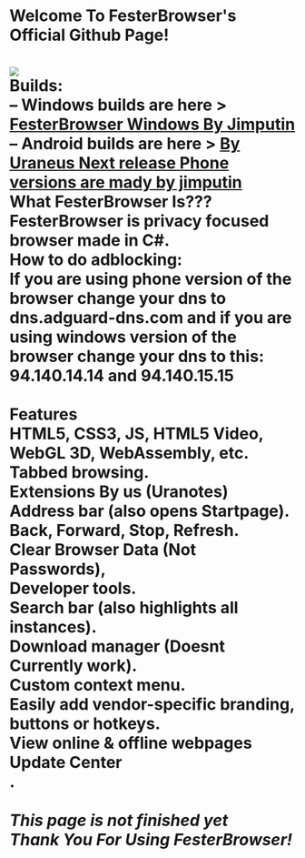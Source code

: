 <h1>Welcome To FesterBrowser's Official Github Page!<h1>
<img src="https://image.jimcdn.com/app/cms/image/transf/dimension=300x10000:format=png/path/s794d6cfdb8536537/image/iba1b4c3c7394cc2a/version/1701467466/image.png" style="max-width: 100%;"><br />
Builds:<br />            
– Windows builds are here > <a href="https://github.com/Jimputinfn/FesterBrowser/releases">FesterBrowser Windows By Jimputin</a><br />
– Android builds are here > <a href="https://github.com/Jimputinfn/FesterBrowser/releases">By Uraneus Next release Phone versions are mady by jimputin </a>
<br />   
  What FesterBrowser Is???
  <br />   
  FesterBrowser is privacy focused browser made in C#.
  <br />
   How to do adblocking:
  <br />   
  If you are using phone version of the browser change your dns to dns.adguard-dns.com and if you are using windows version of the browser change your dns to this: 94.140.14.14 and 94.140.15.15 
  <br />
  <br />
 Features<br /> HTML5, CSS3, JS, HTML5 Video, WebGL 3D, WebAssembly, etc.<br /> Tabbed browsing.<br />Extensions By us (Uranotes)<br /> Address bar (also opens Startpage).<br /> Back, Forward, Stop, Refresh.<br /> Clear Browser Data (Not Passwords),<br /> Developer tools.<br /> Search bar (also highlights all instances).<br />  Download manager (Doesnt Currently work).<br /> Custom context menu.<br /> Easily add vendor-specific branding, buttons or hotkeys.<br /> View online & offline webpages<br /> Update Center<br />. 
<br />   
<br />   
<em>This page is not finished yet</em><br />   
<em>Thank You For Using FesterBrowser!</em>
